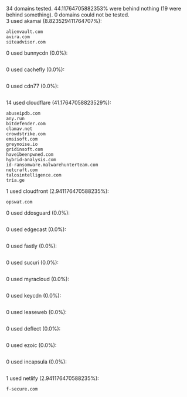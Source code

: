 34 domains tested. 44.11764705882353% were behind nothing (19 were behind something). 0 domains could not be tested.<br>
3 used akamai (8.823529411764707%):
```
alienvault.com
avira.com
siteadvisor.com
```

0 used bunnycdn (0.0%):
```

```

0 used cachefly (0.0%):
```

```

0 used cdn77 (0.0%):
```

```

14 used cloudflare (41.17647058823529%):
```
abuseipdb.com
any.run
bitdefender.com
clamav.net
crowdstrike.com
emsisoft.com
greynoise.io
gridinsoft.com
haveibeenpwned.com
hybrid-analysis.com
id-ransomware.malwarehunterteam.com
netcraft.com
talosintelligence.com
tria.ge
```

1 used cloudfront (2.941176470588235%):
```
opswat.com
```

0 used ddosguard (0.0%):
```

```

0 used edgecast (0.0%):
```

```

0 used fastly (0.0%):
```

```

0 used sucuri (0.0%):
```

```

0 used myracloud (0.0%):
```

```

0 used keycdn (0.0%):
```

```

0 used leaseweb (0.0%):
```

```

0 used deflect (0.0%):
```

```

0 used ezoic (0.0%):
```

```

0 used incapsula (0.0%):
```

```

1 used netlify (2.941176470588235%):
```
f-secure.com
```
